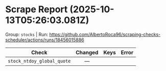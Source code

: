 # Scrape Report (2025-10-13T05:26:03.081Z)

Group: `stocks`  |  Run: https://github.com/AlbertoRoca96/scraping-checks-scheduler/actions/runs/18456015886

| Check | Changed | Keys | Error |
|---|:---:|:--|:--|
| `stock_ntdoy_global_quote` | — |  |  |
